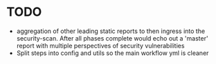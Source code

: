 # TODO

- aggregation of other leading static reports to then ingress into the security-scan. After all phases complete would echo out a 'master' report with multiple perspectives of security vulnerabilities
- Split steps into config and utils so the main workflow yml is cleaner